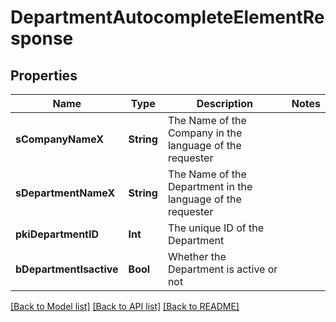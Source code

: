 # DepartmentAutocompleteElementResponse

## Properties
Name | Type | Description | Notes
------------ | ------------- | ------------- | -------------
**sCompanyNameX** | **String** | The Name of the Company in the language of the requester | 
**sDepartmentNameX** | **String** | The Name of the Department in the language of the requester | 
**pkiDepartmentID** | **Int** | The unique ID of the Department | 
**bDepartmentIsactive** | **Bool** | Whether the Department is active or not | 

[[Back to Model list]](../README.md#documentation-for-models) [[Back to API list]](../README.md#documentation-for-api-endpoints) [[Back to README]](../README.md)


